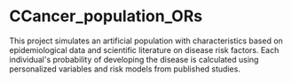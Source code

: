 # CCancer_population_ORs
This project simulates an artificial population with characteristics based on epidemiological data and scientific literature on disease risk factors. Each individual's probability of developing the disease is calculated using personalized variables and risk models from published studies.
